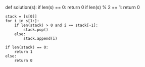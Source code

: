 def solution(s):
    if len(s) == 0: return 0
    if len(s) % 2 == 1: return 0

    stack = [s[0]]
    for i in s[1:]:
        if len(stack) > 0 and i == stack[-1]:
            stack.pop()
        else:
            stack.append(i)
    
    if len(stack) == 0:
        return 1
    else:
        return 0
